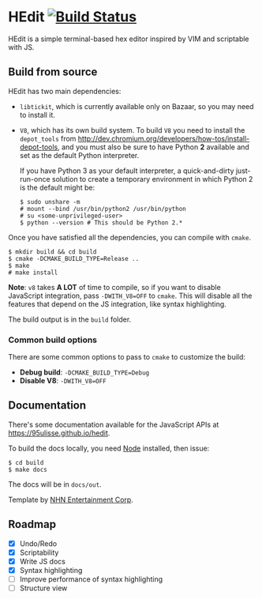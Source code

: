 # HEdit [![Build Status](https://travis-ci.org/95ulisse/hedit.svg?branch=master)](https://travis-ci.org/95ulisse/hedit)

HEdit is a simple terminal-based hex editor inspired by VIM and scriptable with JS.

## Build from source

HEdit has two main dependencies:

-  `libtickit`, which is currently available only on Bazaar, so you may need to install it.

- `V8`, which has its own build system. To build `V8` you need to install the `depot_tools`
  from http://dev.chromium.org/developers/how-tos/install-depot-tools, and you must also be sure
  to have Python **2** available and set as the default Python interpreter.

  If you have Python 3 as your default interpreter, a quick-and-dirty just-run-once solution
  to create a temporary environment in which Python 2 is the default might be:
  ```
  $ sudo unshare -m
  # mount --bind /usr/bin/python2 /usr/bin/python
  # su <some-unprivileged-user>
  $ python --version # This should be Python 2.*
  ```

Once you have satisfied all the dependencies, you can compile with `cmake`.

```
$ mkdir build && cd build
$ cmake -DCMAKE_BUILD_TYPE=Release ..
$ make
# make install
```

**Note**: `v8` takes **A LOT** of time to compile, so if you want to disable JavaScript integration,
pass `-DWITH_V8=OFF` to `cmake`. This will disable all the features that depend on the JS integration,
like syntax highlighting.

The build output is in the `build` folder.

### Common build options

There are some common options to pass to `cmake` to customize the build:

- **Debug build**: `-DCMAKE_BUILD_TYPE=Debug`
- **Disable V8**: `-DWITH_V8=OFF`

## Documentation

There's some documentation available for the JavaScript APIs at https://95ulisse.github.io/hedit.

To build the docs locally, you need [Node](https://nodejs.org) installed, then issue:

```
$ cd build
$ make docs
```

The docs will be in `docs/out`.

Template by [NHN Entertainment Corp](https://github.com/nhnent/tui.jsdoc-template).

## Roadmap

- [x] Undo/Redo
- [x] Scriptability
- [x] Write JS docs
- [x] Syntax highlighting
- [ ] Improve performance of syntax highlighting
- [ ] Structure view